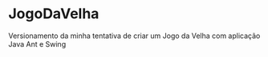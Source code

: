 # JogoDaVelha
Versionamento da minha tentativa de criar um Jogo da Velha com aplicação Java Ant e Swing
